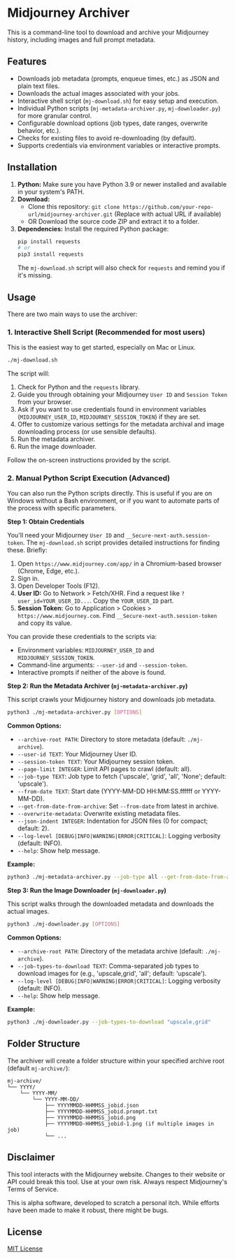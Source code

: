 # Midjourney Archiver

This is a command-line tool to download and archive your Midjourney history, including images and full prompt metadata.

## Features

*   Downloads job metadata (prompts, enqueue times, etc.) as JSON and plain text files.
*   Downloads the actual images associated with your jobs.
*   Interactive shell script (`mj-download.sh`) for easy setup and execution.
*   Individual Python scripts (`mj-metadata-archiver.py`, `mj-downloader.py`) for more granular control.
*   Configurable download options (job types, date ranges, overwrite behavior, etc.).
*   Checks for existing files to avoid re-downloading (by default).
*   Supports credentials via environment variables or interactive prompts.

## Installation

1.  **Python:** Make sure you have Python 3.9 or newer installed and available in your system's PATH.
2.  **Download:**
    *   Clone this repository: `git clone https://github.com/your-repo-url/midjourney-archiver.git` (Replace with actual URL if available)
    *   OR Download the source code ZIP and extract it to a folder.
3.  **Dependencies:** Install the required Python package:
    ```bash
    pip install requests
    # or
    pip3 install requests
    ```
    The `mj-download.sh` script will also check for `requests` and remind you if it's missing.

## Usage

There are two main ways to use the archiver:

### 1. Interactive Shell Script (Recommended for most users)

This is the easiest way to get started, especially on Mac or Linux.

```bash
./mj-download.sh
```

The script will:
1.  Check for Python and the `requests` library.
2.  Guide you through obtaining your Midjourney `User ID` and `Session Token` from your browser.
3.  Ask if you want to use credentials found in environment variables (`MIDJOURNEY_USER_ID`, `MIDJOURNEY_SESSION_TOKEN`) if they are set.
4.  Offer to customize various settings for the metadata archival and image downloading process (or use sensible defaults).
5.  Run the metadata archiver.
6.  Run the image downloader.

Follow the on-screen instructions provided by the script.

### 2. Manual Python Script Execution (Advanced)

You can also run the Python scripts directly. This is useful if you are on Windows without a Bash environment, or if you want to automate parts of the process with specific parameters.

**Step 1: Obtain Credentials**

You'll need your Midjourney `User ID` and `__Secure-next-auth.session-token`. The `mj-download.sh` script provides detailed instructions for finding these. Briefly:

1.  Open `https://www.midjourney.com/app/` in a Chromium-based browser (Chrome, Edge, etc.).
2.  Sign in.
3.  Open Developer Tools (F12).
4.  **User ID:** Go to Network > Fetch/XHR. Find a request like `?user_id=YOUR_USER_ID...`. Copy the `YOUR_USER_ID` part.
5.  **Session Token:** Go to Application > Cookies > `https://www.midjourney.com`. Find `__Secure-next-auth.session-token` and copy its value.

You can provide these credentials to the scripts via:
*   Environment variables: `MIDJOURNEY_USER_ID` and `MIDJOURNEY_SESSION_TOKEN`.
*   Command-line arguments: `--user-id` and `--session-token`.
*   Interactive prompts if neither of the above is found.

**Step 2: Run the Metadata Archiver (`mj-metadata-archiver.py`)**

This script crawls your Midjourney history and downloads job metadata.

```bash
python3 ./mj-metadata-archiver.py [OPTIONS]
```

**Common Options:**

*   `--archive-root PATH`: Directory to store metadata (default: `./mj-archive`).
*   `--user-id TEXT`: Your Midjourney User ID.
*   `--session-token TEXT`: Your Midjourney session token.
*   `--page-limit INTEGER`: Limit API pages to crawl (default: all).
*   `--job-type TEXT`: Job type to fetch ('upscale', 'grid', 'all', 'None'; default: 'upscale').
*   `--from-date TEXT`: Start date (YYYY-MM-DD HH:MM:SS.ffffff or YYYY-MM-DD).
*   `--get-from-date-from-archive`: Set `--from-date` from latest in archive.
*   `--overwrite-metadata`: Overwrite existing metadata files.
*   `--json-indent INTEGER`: Indentation for JSON files (0 for compact; default: 2).
*   `--log-level [DEBUG|INFO|WARNING|ERROR|CRITICAL]`: Logging verbosity (default: INFO).
*   `--help`: Show help message.

**Example:**

```bash
python3 ./mj-metadata-archiver.py --job-type all --get-from-date-from-archive
```

**Step 3: Run the Image Downloader (`mj-downloader.py`)**

This script walks through the downloaded metadata and downloads the actual images.

```bash
python3 ./mj-downloader.py [OPTIONS]
```

**Common Options:**

*   `--archive-root PATH`: Directory of the metadata archive (default: `./mj-archive`).
*   `--job-types-to-download TEXT`: Comma-separated job types to download images for (e.g., 'upscale,grid', 'all'; default: 'upscale').
*   `--log-level [DEBUG|INFO|WARNING|ERROR|CRITICAL]`: Logging verbosity (default: INFO).
*   `--help`: Show help message.

**Example:**

```bash
python3 ./mj-downloader.py --job-types-to-download "upscale,grid"
```

## Folder Structure

The archiver will create a folder structure within your specified archive root (default `mj-archive/`):

```
mj-archive/
└── YYYY/
    └── YYYY-MM/
        └── YYYY-MM-DD/
            ├── YYYYMMDD-HHMMSS_jobid.json
            ├── YYYYMMDD-HHMMSS_jobid.prompt.txt
            ├── YYYYMMDD-HHMMSS_jobid.png
            ├── YYYYMMDD-HHMMSS_jobid-1.png (if multiple images in job)
            └── ...
```

## Disclaimer

This tool interacts with the Midjourney website. Changes to their website or API could break this tool. Use at your own risk. Always respect Midjourney's Terms of Service.

This is alpha software, developed to scratch a personal itch. While efforts have been made to make it robust, there might be bugs.

## License

[MIT License](./LICENSE.txt)

